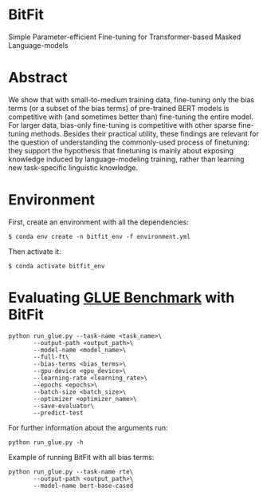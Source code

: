 # BitFit
Simple Parameter-efficient Fine-tuning for Transformer-based Masked Language-models

# Abstract
We show that with small-to-medium training data, fine-tuning only the bias terms (or a subset of the bias terms) of pre-trained BERT models is competitive with (and sometimes better than) fine-tuning the entire model. For larger data, bias-only fine-tuning is competitive with other sparse fine-tuning methods.
Besides their practical utility, these findings are relevant for the question of understanding the commonly-used process of finetuning: they support the hypothesis that finetuning is mainly about exposing knowledge induced by language-modeling training, rather than learning new task-specific linguistic knowledge. 

# Environment 
First, create an environment with all the dependencies:
```
$ conda env create -n bitfit_env -f environment.yml
```
Then activate it:
```
$ conda activate bitfit_env
```

# Evaluating [GLUE Benchmark](https://arxiv.org/abs/1804.07461) with BitFit

```
python run_glue.py --task-name <task_name>\
       --output-path <output_path>\
       --model-name <model_name>\
       --full-ft\
       --bias-terms <bias_terms>\
       --gpu-device <gpu_device>\
       --learning-rate <learning_rate>\
       --epochs <epochs>\
       --batch-size <batch_size>\
       --optimizer <optimizer_name>\
       --save-evaluator\
       --predict-test
```
For further information about the arguments run:
```
python run_glue.py -h
```

Example of running BitFit with all bias terms:
```
python run_glue.py --task-name rte\
       --output-path <output_path>\
       --model-name bert-base-cased
```
